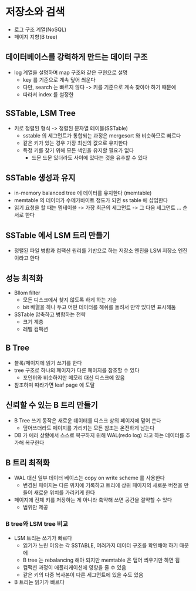 # 저장소와 검색
- 로그 구조 계열(NoSQL)
- 페이지 지향(B tree)

## 데이터베이스를 강력하게 만드는 데이터 구조
- log 계열을 설명하며 map 구조와 같은 구현으로 설명
  - key 를 기준으로 계속 덮어 씌운다
  - 다만, search 는 빠르지 않다 -> 키를 기준으로 계속 찾아야 하기 때문에
  - 따라서 index 를 설정한

## SSTable, LSM Tree
- 키로 정렬된 형식 -> 정렬된 문자열 테이블(SSTable)
  - sstable 의 세그먼트가 통합되는 과정은 mergesort 와 비슷하므로 빠르다
  - 같은 키가 있는 경우 가장 최신의 값으로 유지한다
  - 특정 키를 찾기 위해 모든 색인을 유지할 필요가 없다
    - 드문 드문 있더라도 사이에 있다는 것을 유추할 수 있다

## SSTable 생성과 유지
- in-memory balanced tree 에 데이터를 유지한다 (memtable)
- memtable 의 데이터가 수메가바이트 정도가 되면 ss table 에 삽입한다
- 읽기 요청을 할 때는 멤테이블 -> 가장 최근의 세그먼트 -> 그 다음 세그먼트 ... 순서로 한다

## SSTable 에서 LSM 트리 만들기
- 정렬된 파일 병합과 컴팩션 원리를 기반으로 하는 저장소 엔진을 LSM 저장소 엔진이라고 한다

## 성능 최적화
- Bllom filter
  - 모든 디스크에서 찾지 않도록 하게 하는 기술
  - bit 배열을 하나 두고 어떤 데이터를 해쉬를 돌려서 만약 있다면 표시해둠 
- SSTable 압축하고 병합하는 전략
  - 크기 계층
  - 레벨 컴팩션

## B Tree
- 블록/페이지에 읽기 쓰기를 한다
- tree 구조로 하나의 페이지가 다른 페이지를 참조할 수 있다
  - 포인터와 비슷하지만 메모리 대신 디스크에 있음
- 참조하며 따라가면 leaf page 에 도달

## 신뢰할 수 있는 B 트리 만들기
- B Tree 쓰기 동작은 새로운 데이터를 디스크 상의 페이지에 덮어 쓴다
  - 덮어쓰더라도 페이지를 가리키는 모든 참조는 온전하게 남는다
- DB 가 에러 상황에서 스스로 복구하지 위해 WAL(redo log) 라고 하는 데이터를 추가해 복구한다

## B 트리 최적화
- WAL 대신 일부 데이터 베이스는 copy on write scheme 를 사용한다
  - 변경된 페이지는 다른 위치에 기록하고 트리에 상위 페이지의 새로운 버전을 만들어 새로운 위치를 가리키게 한다
- 페이지에 전체 키를 저장하는 게 아니라 축약해 쓰면 공간을 절약할 수 있다
  - 범위만 제공

### B tree와 LSM tree 비교
- LSM 트리는 쓰기가 빠르다
  - 읽기가 느린 이유는 각 SSTABLE, 여러가지 데이터 구조를 확인해야 하기 때문에
  - B tree 는 rebalancing 해야 되지만 memtable 은 덮어 씌우기만 하면 됨
  - 컴팩션 과정이 애플리케이션에 영향을 줄 수 있음
  - 같은 키의 다중 복사본이 다른 세그먼트에 있을 수도 있음 
- B 트리는 읽기가 빠르다

